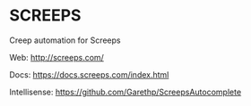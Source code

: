 # SCREEPS
Creep automation for Screeps

Web: http://screeps.com/

Docs: https://docs.screeps.com/index.html

Intellisense: https://github.com/Garethp/ScreepsAutocomplete
